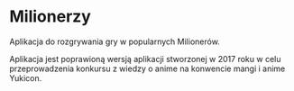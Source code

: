 # Milionerzy
Aplikacja do rozgrywania gry w popularnych Milionerów.

Aplikacja jest poprawioną wersją aplikacji stworzonej w 2017 roku w celu przeprowadzenia konkursu z wiedzy o anime na konwencie mangi i anime Yukicon.
